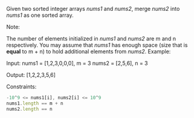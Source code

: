 Given two sorted integer arrays *nums1* and *nums2*, merge *nums2* into *nums1* as one sorted array.

Note:

The number of elements initialized in *nums1* and *nums2* are m and n respectively.
You may assume that *nums1* has enough space (size that is **equal** to m + n) to hold additional elements from *nums2*.
Example:

Input:
nums1 = [1,2,3,0,0,0], m = 3
nums2 = [2,5,6],       n = 3

Output: [1,2,2,3,5,6]
 

Constraints:
```js
-10^9 <= nums1[i], nums2[i] <= 10^9
nums1.length == m + n
nums2.length == n
```